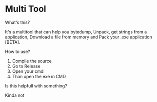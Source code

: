 # Multi Tool

What's this?

It's a multitool that can help you bytedump, Unpack, get strings from a application, Download a file from memory and Pack your .exe application [BETA].


How to use?

1. Compile the source
2. Go to Release
3. Open your cmd
4. Than open the exe in CMD

Is this helpfull with something?

Kinda not
